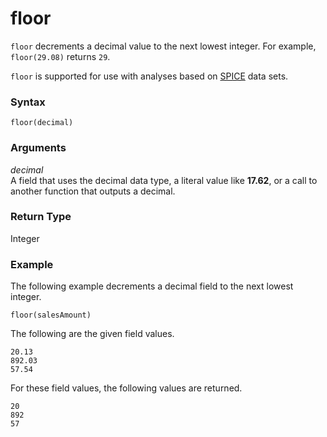 # floor<a name="floor-function"></a>

`floor` decrements a decimal value to the next lowest integer\. For example, `floor(29.08)` returns `29`\.

`floor` is supported for use with analyses based on [SPICE](welcome.md#spice) data sets\.

### Syntax<a name="floor-function-syntax"></a>

```
floor(decimal)
```

### Arguments<a name="floor-function-arguments"></a>

 *decimal*   
A field that uses the decimal data type, a literal value like **17\.62**, or a call to another function that outputs a decimal\.

### Return Type<a name="floor-function-return-type"></a>

Integer

### Example<a name="floor-function-example"></a>

The following example decrements a decimal field to the next lowest integer\.

```
floor(salesAmount)
```

The following are the given field values\.

```
20.13
892.03
57.54
```

For these field values, the following values are returned\.

```
20
892
57
```